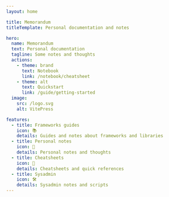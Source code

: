```yaml
---
layout: home

title: Memorandum
titleTemplate: Personal documentation and notes

hero:
  name: Memorandum
  text: Personal documentation
  tagline: Some notes and thoughts
  actions:
    - theme: brand
      text: Notebook
      link: /notebook/cheatsheet
    - theme: alt
      text: Quickstart
      link: /guide/getting-started
  image:
    src: /logo.svg
    alt: VitePress

features:
  - title: Frameworks guides
    icon: 📚
    details: Guides and notes about frameworks and libraries
  - title: Personal notes
    icon: 📝
    details: Personal notes and thoughts
  - title: Cheatsheets
    icon: 📖
    details: Cheatsheets and quick references
  - title: Sysadmin
    icon: 🛠
    details: Sysadmin notes and scripts
---
```

